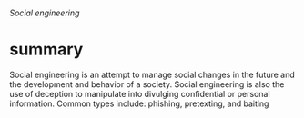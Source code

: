 <!DOCTYPE html>
<html>
<head>

</head>
<body>

<h6> Social engineering </h6>
<h1>summary</h1>
<p>Social engineering is an attempt to manage social changes in the future and the development and behavior of a society. Social engineering is also the use of deception to manipulate into divulging confidential or personal information. Common types include: phishing, pretexting, and baiting
</p>

<h2></h2>
<p></p>

<h2></h2>
<p> </p>

<h2></h2>
<p></p>

<h2></h2>
<p></p>

<h2></h2>
<p></p>

<h2></h2>
<p></p>

</body>
</html>
